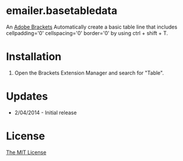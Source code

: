 # emailer.basetabledata #

An [Adobe Brackets](http://brackets.io) Automatically create a basic table line that includes cellpadding='0' cellspacing='0' border='0' by using ctrl + shift + T.

# Installation #

1. Open the Brackets Extension Manager and search for "Table".

# Updates #

* 2/04/2014 - Initial release

# License #

[The MIT License](LICENSE.md)
